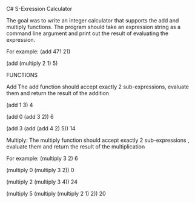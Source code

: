C# S-Exression Calculator

The goal was to write an integer calculator that supports the add and multiply functions. 
The program should take an expression string as a command line argument and print out the result of evaluating the expression.

For example:
(add 471 21)

(add (multiply 2 1) 5)

FUNCTIONS

Add
The add function should accept exactly 2 sub-expressions, evaluate them and return the result of the addition

(add 1 3)
4

(add 0 (add 3 2))
6

(add 3 (add (add 4 2) 5))
14

Multiply:
The multiply function should accept exactly 2 sub-expressions , evaluate them and return the result of the multiplication

For example:
(multiply 3 2)
6

(multiply 0 (multiply 3 2))
0

(multiply 2 (multiply 3 4))
24

(multiply 5 (multiply (multiply 2 1) 2))
20
